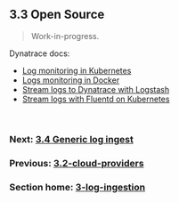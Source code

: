 ## 3.3 Open Source

> Work-in-progress.

Dynatrace docs:
- [Log monitoring in Kubernetes](https://www.dynatrace.com/support/help/shortlink/log-monitoring-kubernetes)
- [Logs monitoring in Docker](https://www.dynatrace.com/support/help/shortlink/log-monitoring-docker)
- [Stream logs to Dynatrace with Logstash](https://www.dynatrace.com/support/help/shortlink/log-monitoring-stream-logs-with-logstash)
- [Stream logs with Fluentd on Kubernetes](https://www.dynatrace.com/support/help/shortlink/log-monitoring-stream-logs-with-fluentd)

<br/>

### Next: [3.4 Generic log ingest](3.4-generic-log-ingest-dynatrace-api.md)

### Previous: [3.2-cloud-providers](3.2-cloud-providers.md)

### Section home: [3-log-ingestion](3-log-ingestion.md)